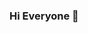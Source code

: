 ### Hi Everyone 👋

<!--
**huyhoan652002/huyhoan652002** is a ✨ _special_ ✨ repository because its `README.md` (this file) appears on your GitHub profile.

Here are some ideas to get you started:

- 🔭 I’m currently a student at Ho Chi Minh University of Science
- 🌱 I’m currently learning and researching about software and AI
- 👯 I’m looking to collaborate on ...
- 🤔 I’m looking for help with ...
- 💬 Ask me about ...
- 📫 How to reach me: huyhoan652002@gmail.com or 20127166@student.hcmus.edu.vn
- 😄 Pronouns: ...
- ⚡ Fun fact: ...
-->
